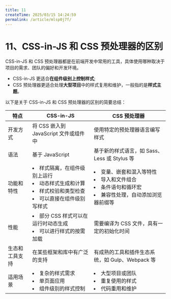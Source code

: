 ```yaml
---
title: 11
createTime: 2025/03/15 14:24:59
permalink: /article/mlsp0j7f/
---
```

# 11、CSS-in-JS 和 CSS 预处理器的区别

CSS-in-JS 和 CSS 预处理器都是在前端开发中常用的工具，具体使用哪种取决于项目的需求、团队的偏好和开发环境。

- CSS-in-JS 更适合**在组件级别上控制样式**;
- CSS 预处理器更适合处理**大型项目**中的样式复用和维护，一般指的是**样式主题**。

以下是关于 CSS-in-JS 和 CSS 预处理器的区别的简要总结：

| 特点           | CSS-in-JS                                                                                                                  | CSS 预处理器                                                                                                             |
| -------------- | -------------------------------------------------------------------------------------------------------------------------- | ------------------------------------------------------------------------------------------------------------------------ |
| 开发方式       | 将 CSS 嵌入到 JavaScript 文件或组件中                                                                                      | 使用特定的预处理器语言编写样式                                                                                           |
| 语法           | 基于 JavaScript                                                                                                            | 基于新的样式语言，如 Sass、Less 或 Stylus 等                                                                             |
| 功能和特性     | <li>样式隔离，在组件级别上运行</li><li>动态样式生成和计算</li><li>样式校验和类型检查</li><li>可以直接在组件级别写样式</li> | <li>变量、嵌套和混入等特性</li><li>导入和文件组合</li><li>条件语句和循环宏</li><li>兼容性处理，自动添加浏览器前缀等</li> |
| 性能           | <li>部分 CSS 样式可以在运行时动态生成</li><li>可以进行样式的按需加载</li>                                                  | 需要编译为 CSS 文件，具有一定的初始化时间                                                                                |
| 生态和工具支持 | 在某些框架和库中有广泛的支持                                                                                               | 有成熟的工具和插件生态系统，如 Gulp、Webpack 等                                                                          |
| 适用场景       | <li> 复杂的样式需求</li><li>单页面应用</li><li>组件级别的样式控制</li>                                                     | <li>大型项目或团队</li><li>重复使用的样式</li><li>代码重用和维护</li>                                                    |
